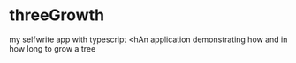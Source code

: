 # threeGrowth

my selfwrite app with typescript
<hAn application demonstrating how and in how long to grow a tree
